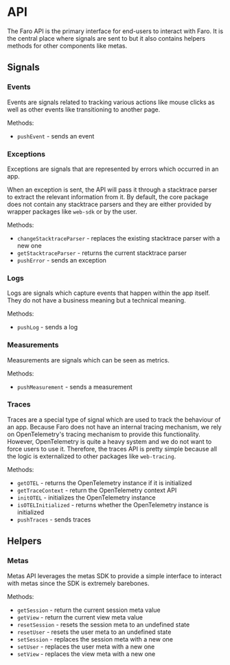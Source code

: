# API

The Faro API is the primary interface for end-users to interact with Faro. It is the central place where signals are
sent to but it also contains helpers methods for other components like metas.

## Signals

### Events

Events are signals related to tracking various actions like mouse clicks as well as other events like transitioning to
another page.

Methods:

- `pushEvent` - sends an event

### Exceptions

Exceptions are signals that are represented by errors which occurred in an app.

When an exception is sent, the API will pass it through a stacktrace parser to extract the relevant information from it.
By default, the core package does not contain any stacktrace parsers and they are either provided by wrapper packages
like `web-sdk` or by the user.

Methods:

- `changeStacktraceParser` - replaces the existing stacktrace parser with a new one
- `getStacktraceParser` - returns the current stacktrace parser
- `pushError` - sends an exception

### Logs

Logs are signals which capture events that happen within the app itself. They do not have a business meaning but a
technical meaning.

Methods:

- `pushLog` - sends a log

### Measurements

Measurements are signals which can be seen as metrics.

Methods:

- `pushMeasurement` - sends a measurement

### Traces

Traces are a special type of signal which are used to track the behaviour of an app. Because Faro does not have an
internal tracing mechanism, we rely on OpenTelemetry's tracing mechanism to provide this functionality. However,
OpenTelemetry is quite a heavy system and we do not want to force users to use it. Therefore, the traces API is
pretty simple because all the logic is externalized to other packages like `web-tracing`.

Methods:

- `getOTEL` - returns the OpenTelemetry instance if it is initialized
- `getTraceContext` - return the OpenTelemetry context API
- `initOTEL` - initializes the OpenTelemetry instance
- `isOTELInitialized` - returns whether the OpenTelemetry instance is initialized
- `pushTraces` - sends traces

## Helpers

### Metas

Metas API leverages the metas SDK to provide a simple interface to interact with metas since the SDK is extremely
barebones.

Methods:

- `getSession` - return the current session meta value
- `getView` - return the current view meta value
- `resetSession` - resets the session meta to an undefined state
- `resetUser` - resets the user meta to an undefined state
- `setSession` - replaces the session meta with a new one
- `setUser` - replaces the user meta with a new one
- `setView` - replaces the view meta with a new one
